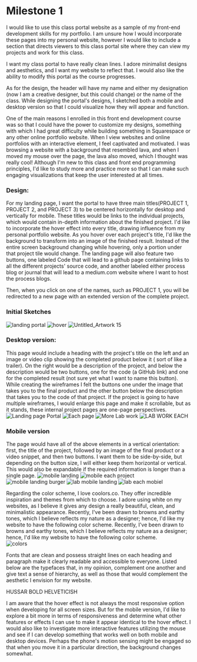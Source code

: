 # Milestone 1

I would like to use this class portal website as a sample of my front-end development skills for my portfolio. I am unsure how I would incorporate these pages into my personal website, however I would like to include a section that directs viewers to this class portal site where they can view my projects and work for this class. 

I want my class portal to have really clean lines. I adore minimalist designs and aesthetics, and I want my website to reflect that. I would also like the ability to modify this portal as the course progresses. 

As for the design, the header will have my name and either my designation (now I am a creative designer, but this could change) or the name of the class. 
While designing the portal's designs, I sketched both a mobile and desktop version so that I could visualize how they will appear and function. 

One of the main reasons I enrolled in this front end development course was so that I could have the power to customize my designs, something with which I had great difficulty while building something in Squarespace or any other online portfolio website. When I view websites and online portfolios with an interactive element, I feel captivated and motivated. I was browsing a website with a background that resembled lava, and when I moved my mouse over the page, the lava also moved, which I thought was really cool! Although I'm new to this class and front end programming principles, I'd like to study more and practice more so that I can make such engaging visualizations that keep the user interested at all times.

### Design:
For my landing page, I want the portal to have three main titles(PROJECT 1, PROJECT 2, and PROJECT 3) to be centered horizontally for desktop and vertically for mobile. These titles would be links to the individual projects, which would contain in-depth information about the finished project. I'd like to incorporate the hover effect into every title, drawing influence from my personal portfolio website. As you hover over each project's title, I'd like the background to transform into an image of the finished result. Instead of the entire screen background changing while hovering, only a portion under that project tile would change. The landing page will also feature two buttons, one labeled Code that will lead to a github page containing links to all the different projects' source code, and another labeled either process blog or journal that will lead to a medium.com website where I want to host the process blogs. 

Then, when you click on one of the names, such as PROJECT 1, you will be redirected to a 
new page with an extended version of the complete project. 

### Initial Sketches
![landing portal](https://user-images.githubusercontent.com/60220627/188062246-8f2aa1d1-6c76-44ef-ad3f-92163d06865c.png)
![hover](https://user-images.githubusercontent.com/60220627/188062236-390fe7f1-56c1-43ff-84b5-71b70043ba9f.png)
![Untitled_Artwork 15](https://user-images.githubusercontent.com/60220627/188062253-c745ecbf-315b-4f4a-aefd-51064df814a5.png)



### Desktop version: 
This page would include a heading with the project's title on the left and an image or video clip showing the completed product below it ( sort of like a trailer). On the right would be a description of the project, and below the description would be two buttons, one for the code (a GitHub link) and one for the completed result (not sure yet what I want to name this button). While creating the wireframes I felt the buttons one under the image that takes you to the final product and the other button below the description that takes you to the code of that project.
If the project is going to have multiple wireframes, I would enlarge this page and make it scrollable, but as it stands, these internal project pages are one-page perspectives.
![Landing page Portal](https://user-images.githubusercontent.com/60220627/188062244-7691c794-94f2-4453-adb6-82fe9d9a5700.png)
![Each page](https://user-images.githubusercontent.com/60220627/188062232-eb4e8295-3f55-428f-83a2-c56aa32194f5.png)
![More Lab work](https://user-images.githubusercontent.com/60220627/188062252-390e7637-dc5b-48da-9656-08e77aec06e3.png)
![LAB WORK EACH](https://user-images.githubusercontent.com/60220627/188062242-0204635b-9654-428c-acc7-32461bc2f741.png)


### Mobile version
The page would have all of the above elements in a vertical orientation: first, the title of the project, followed by an image of the final product or a video snippet, and then two buttons. I want them to be side-by-side, but depending on the button size, I will either keep them horizontal or vertical. 
This would also be expandable if the required information is longer than a single page. 
![mobile landing](https://user-images.githubusercontent.com/60220627/188062250-ccf35e7f-1f07-41e5-a32a-5fb64b74b3c0.png)
![mobile each project ](https://user-images.githubusercontent.com/60220627/188062247-b20e6f56-0f55-4484-85a5-8c74c56fe587.png)
![mobile landing burger](https://user-images.githubusercontent.com/60220627/188062248-f7f308c8-ef6a-4bb3-8c7c-ee888d34dd17.png)
![lab mobile landing](https://user-images.githubusercontent.com/60220627/188062240-0923a330-62bd-4f7f-8481-67fa6098e6ea.png)
![lab each mobiel](https://user-images.githubusercontent.com/60220627/188062237-f71109be-1478-4342-a124-1a5c147f0fd9.png)


Regarding the color scheme, I love coolors.co. They offer incredible inspiration and themes from which to choose. I adore using white on my websites, as I believe it gives any design a really beautiful, clean, and minimalistic appearance. Recently, I've been drawn to browns and earthy tones, which I believe reflects my nature as a designer; hence, I'd like my website to have the following color scheme. Recently, I've been drawn to browns and earthy tones, which I believe reflects my nature as a designer; hence, I'd like my website to have the following color scheme.  
![colors](https://user-images.githubusercontent.com/60220627/188062334-734ee8cf-b35e-49e8-ad62-0eaad2dad739.png)

Fonts that are clean and possess straight lines on each heading and paragraph make it clearly readable and accessible to everyone.
Listed below are the typefaces that, in my opinion, complement one another and give text a sense of hierarchy, as well as those that would complement the aesthetic I envision for my website. 

HUSSAR BOLD
HELVETICISH

I am aware that the hover effect is not always the most responsive option when developing for all screen sizes. But for the mobile version, I'd like to explore a bit more in terms of responsiveness and determine what other features or effects I can use to make it appear identical to the hover effect. I would also like to investigate more interactive features utilizing the mouse and see if I can develop something that works well on both mobile and desktop devices. Perhaps the phone's motion sensing might be engaged so that when you move it in a particular direction, the background changes somewhat.










